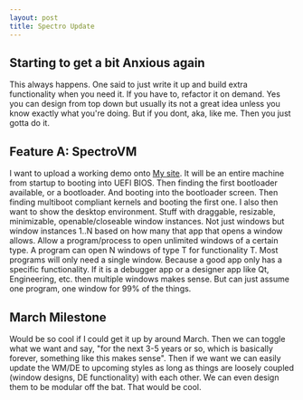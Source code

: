 ```yaml
---
layout: post
title: Spectro Update
---
```

## Starting to get a bit Anxious again

This always happens. One said to just write it up and build extra functionality when you need it. If you have to, refactor it on demand. Yes you can design from top down but usually its not a great idea unless you know exactly what you're doing. But if you dont, aka, like me. Then you just gotta do it.

## Feature A: SpectroVM

I want to upload a working demo onto [My site](spectralproject.github.io). It will be an entire machine from startup to booting into UEFI BIOS. Then finding the first bootloader available, or a bootloader. And booting into the bootloader screen. Then finding multiboot compliant kernels and booting the first one. I also then want to show the desktop environment. Stuff with draggable, resizable, minimizable, openable/closeable window instances. Not just windows but window instances 1..N based on how many that app that opens a window allows. Allow a program/process to open unlimited windows of a certain type. A program can open N windows of type T for functionality T. Most programs will only need a single window. Because a good app only has a specific functionality. If it is a debugger app or a designer app like Qt, Engineering, etc. then multiple windows makes sense. But can just assume one program, one window for 99% of the things.

## March Milestone

Would be so cool if I could get it up by around March. Then we can toggle what we want and say, "for the next 3-5 years or so, which is basically forever, something like this makes sense". Then if we want we can easily update the WM/DE to
upcoming styles as long as things are loosely coupled (window designs, DE functionality) with each other. We can even design them to be modular off the bat. That would be cool.
